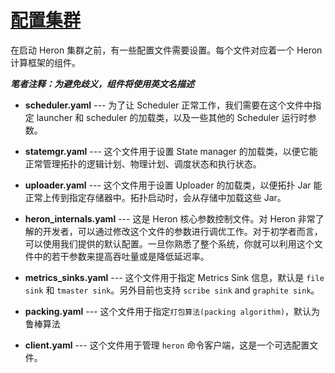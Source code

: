 # [配置集群](http://twitter.github.io/heron/docs/operators/deployment/configuration/)

在启动 Heron 集群之前，有一些配置文件需要设置。每个文件对应着一个 Heron 计算框架的组件。

***笔者注释：为避免歧义，组件将使用英文名描述***

* **scheduler.yaml** --- 为了让 Scheduler 正常工作，我们需要在这个文件中指定 launcher 和 scheduler 的加载类，以及一些其他的 Scheduler 运行时参数。

* **statemgr.yaml** --- 这个文件用于设置 State manager 的加载类，以便它能正常管理拓扑的逻辑计划、物理计划、调度状态和执行状态。

* **uploader.yaml** --- 这个文件用于设置 Uploader 的加载类，以便拓扑 Jar 能正常上传到指定存储器中。拓扑启动时，会从存储中加载这些 Jar。

* **heron_internals.yaml** --- 这是 Heron 核心参数控制文件。对 Heron 非常了解的开发者，可以通过修改这个文件的参数进行调优工作。对于初学者而言，可以使用我们提供的默认配置。一旦你熟悉了整个系统，你就可以利用这个文件中的若干参数来提高吞吐量或是降低延迟率。

* **metrics_sinks.yaml** --- 这个文件用于指定 Metrics Sink 信息，默认是 `file sink` 和 `tmaster sink`。另外目前也支持 `scribe sink` and `graphite sink`。

* **packing.yaml** --- 这个文件用于指定`打包算法(packing algorithm)`，默认为鲁棒算法

* **client.yaml** --- 这个文件用于管理 `heron` 命令客户端，这是一个可选配置文件。
